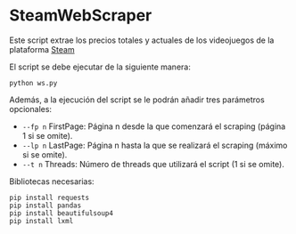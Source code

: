 # SteamWebScraper
Este script extrae los precios totales y actuales de los videojuegos de la plataforma [Steam](https://store.steampowered.com/search/?page=1)

El script se debe ejecutar de la siguiente manera:
```
python ws.py
```

Además, a la ejecución del script se le podrán añadir tres parámetros opcionales:
* `--fp n` FirstPage: Página n desde la que comenzará el scraping (página 1 si se omite).
* `--lp n` LastPage: Página n hasta la que se realizará el scraping (máximo si se omite).
* `--t n`  Threads: Número de threads que utilizará el script (1 si se omite).


Bibliotecas necesarias:
```
pip install requests
pip install pandas
pip install beautifulsoup4
pip install lxml
```
